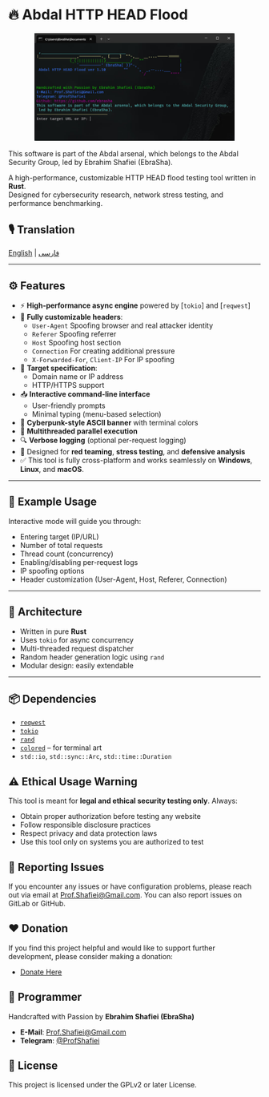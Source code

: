 # 🔥 Abdal HTTP HEAD Flood


<div align="center">
  <img src="scr.jpg" alt="Abdal HTTP HEAD Flood" width="400">
</div>


This software is part of the Abdal arsenal, which belongs to the Abdal Security Group, led by Ebrahim Shafiei (EbraSha).

A high-performance, customizable HTTP HEAD flood testing tool written in **Rust**.  
Designed for cybersecurity research, network stress testing, and performance benchmarking.

## 🎙️ Translation

[English](README.md) | [فارسی](README.fa.md)

---

## ⚙️ Features

- ⚡ **High-performance async engine** powered by [`tokio`] and [`reqwest`]
- 🧠 **Fully customizable headers**:
  - `User-Agent` Spoofing browser and real attacker identity
  - `Referer` Spoofing referrer
  - `Host` Spoofing host section
  - `Connection` For creating additional pressure
  - `X-Forwarded-For`, `Client-IP` For IP spoofing
- 🎯 **Target specification**:
  - Domain name or IP address
  - HTTP/HTTPS support
- 📥 **Interactive command-line interface**
  - User-friendly prompts
  - Minimal typing (menu-based selection)
- 🎨 **Cyberpunk-style ASCII banner** with terminal colors
- 🔄 **Multithreaded parallel execution**
- 🔍 **Verbose logging** (optional per-request logging)
- 🧪 Designed for **red teaming**, **stress testing**, and **defensive analysis**
- ✅ This tool is fully cross-platform and works seamlessly on **Windows**, **Linux**, and **macOS**.
---

## 🧩 Example Usage

Interactive mode will guide you through:
- Entering target (IP/URL)
- Number of total requests
- Thread count (concurrency)
- Enabling/disabling per-request logs
- IP spoofing options
- Header customization (User-Agent, Host, Referer, Connection)

---

## 🧠 Architecture

- Written in pure **Rust**
- Uses `tokio` for async concurrency
- Multi-threaded request dispatcher
- Random header generation logic using `rand`
- Modular design: easily extendable

---

## 📦 Dependencies

- [`reqwest`](https://crates.io/crates/reqwest)
- [`tokio`](https://crates.io/crates/tokio)
- [`rand`](https://crates.io/crates/rand)
- [`colored`](https://crates.io/crates/colored) – for terminal art
- `std::io`, `std::sync::Arc`, `std::time::Duration`

## ⚠️ Ethical Usage Warning
This tool is meant for **legal and ethical security testing only**. Always:
- Obtain proper authorization before testing any website
- Follow responsible disclosure practices
- Respect privacy and data protection laws
- Use this tool only on systems you are authorized to test

## 🐛 Reporting Issues
If you encounter any issues or have configuration problems, please reach out via email at Prof.Shafiei@Gmail.com. You can also report issues on GitLab or GitHub.

## ❤️ Donation
If you find this project helpful and would like to support further development, please consider making a donation:
- [Donate Here](https://alphajet.ir/abdal-donation)

## 🤵 Programmer
Handcrafted with Passion by **Ebrahim Shafiei (EbraSha)**
- **E-Mail**: Prof.Shafiei@Gmail.com
- **Telegram**: [@ProfShafiei](https://t.me/ProfShafiei)

## 📜 License
This project is licensed under the GPLv2 or later License. 
